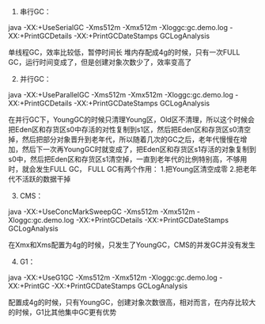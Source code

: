 1. 串行GC：

java -XX:+UseSerialGC -Xms512m -Xmx512m -Xloggc:gc.demo.log -XX:+PrintGCDetails -XX:+PrintGCDateStamps GCLogAnalysis

单线程GC，效率比较低，暂停时间长
堆内存配成4g的时候，只有一次FULL GC，运行时间变成了，但是创建对象次数少了，效率变高了

2. 并行GC：

java -XX:+UseParallelGC -Xms512m -Xmx512m -Xloggc:gc.demo.log -XX:+PrintGCDetails -XX:+PrintGCDateStamps GCLogAnalysis

在并行GC下，YoungGC的时候只清理Young区，Old区不清理，所以这个时候会把Eden区和存货区s0中存活的对性复制到s1区，然后把Eden区和存货区s0清空掉，然后把部分对象晋升到老年代，所以随着几次的GC之后，老年代慢慢在增加，然后下一次再YoungGC时就变成了，把Eden区和存货区s1存活的对象复制到s0中，然后把Eden区和存货区s1清空掉，一直到老年代的比例特别高，不够用时，就会发生FULL GC，
FULL GC有两个作用：
1.把Young区清空成零
2.把老年代不活跃的数据干掉

3. CMS：

java -XX:+UseConcMarkSweepGC -Xms512m -Xmx512m -Xloggc:gc.demo.log -XX:+PrintGCDetails -XX:+PrintGCDateStamps GCLogAnalysis

在Xmx和Xms配置为4g的时候，只发生了YoungGC，CMS的并发GC并没有发生


4. G1：

java -XX:+UseG1GC -Xms512m -Xmx512m -Xloggc:gc.demo.log -XX:+PrintGC -XX:+PrintGCDateStamps GCLogAnalysis

配置成4g的时候，只有YoungGC，创建对象次数很高，相对而言，在内存比较大的时候，G1比其他集中GC更有优势